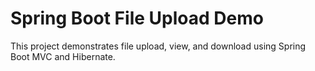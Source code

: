 # Spring Boot File Upload Demo
This project demonstrates file upload, view, and download using Spring Boot MVC and Hibernate.

[//]: # (#######################)

[//]: # (# SERVER CONFIGURATION #)

[//]: # (#######################)

[//]: # (# Application port)

[//]: # (server.port=8080)

[//]: # ()
[//]: # (#######################)

[//]: # (# DATABASE CONFIGURATION #)

[//]: # (#######################)

[//]: # (# MySQL database connection)

[//]: # (spring.datasource.url=jdbc:mysql://localhost:3306/mydb?useSSL=false&serverTimezone=UTC)

[//]: # (spring.datasource.username=root)

[//]: # (spring.datasource.password=yourpassword)

[//]: # ()
[//]: # (# Hibernate JPA Configuration)

[//]: # (spring.jpa.hibernate.ddl-auto=update)

[//]: # (spring.jpa.show-sql=true)

[//]: # (spring.jpa.properties.hibernate.dialect=org.hibernate.dialect.MySQL8Dialect)

[//]: # ()
[//]: # (#######################)

[//]: # (# FILE UPLOAD CONFIGURATION #)

[//]: # (#######################)

[//]: # (# Max file size)

[//]: # (spring.servlet.multipart.max-file-size=20MB)

[//]: # (spring.servlet.multipart.max-request-size=20MB)

[//]: # ()
[//]: # (#######################)

[//]: # (# EMAIL CONFIGURATION &#40;Optional&#41; #)

[//]: # (#######################)

[//]: # (spring.mail.host=smtp.gmail.com)

[//]: # (spring.mail.port=587)

[//]: # (spring.mail.username=youremail@gmail.com)

[//]: # (spring.mail.password=yourEmailPassword)

[//]: # (spring.mail.properties.mail.smtp.auth=true)

[//]: # (spring.mail.properties.mail.smtp.starttls.enable=true)

[//]: # ()
[//]: # (#######################)

[//]: # (# H2 DATABASE &#40;Optional - for testing&#41; #)

[//]: # (#######################)

[//]: # (spring.h2.console.enabled=true)

[//]: # (spring.h2.console.path=/h2-console)

[//]: # ()
[//]: # (#######################)

[//]: # (# LOGGING CONFIGURATION #)

[//]: # (#######################)

[//]: # (# Show SQL queries in console)

[//]: # (logging.level.org.hibernate.SQL=DEBUG)

[//]: # (logging.level.org.hibernate.type.descriptor.sql.BasicBinder=TRACE)

[//]: # ()
[//]: # (#######################)

[//]: # (# TIMEZONE & ENCODING #)

[//]: # (#######################)

[//]: # (spring.jackson.time-zone=Asia/Kolkata)

[//]: # (spring.jackson.serialization.indent_output=true)

[//]: # (spring.mvc.view.encoding=UTF-8)

[//]: # (spring.http.encoding.charset=UTF-8)

[//]: # (spring.http.encoding.enabled=true)

[//]: # (spring.http.encoding.force=true)
